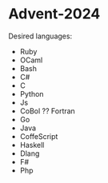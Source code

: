 # Advent-2024
 
Desired languages:
- Ruby
- OCaml
- Bash
- C#
- C
- Python
- Js
- CoBol ?? Fortran
- Go
- Java
- CoffeScript
- Haskell
- Dlang
- F#
- Php